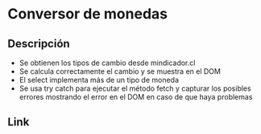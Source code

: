 # Conversor de monedas

## Descripción
- Se obtienen los tipos de cambio desde mindicador.cl
- Se calcula correctamente el cambio y se muestra en el DOM
- El select implementa más de un tipo de moneda
- Se usa try catch para ejecutar el método fetch y capturar los posibles errores mostrando el error en el DOM en caso de que haya problemas 

## Link 


